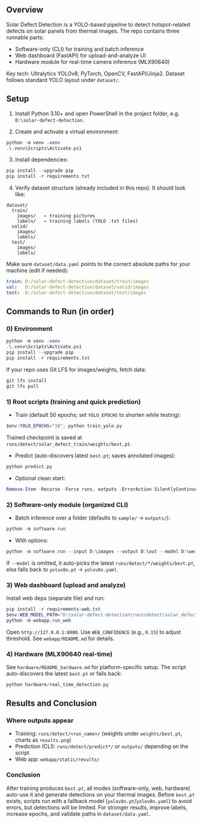 ## Overview

Solar Defect Detection is a YOLO-based pipeline to detect hotspot-related defects on solar panels from thermal images. The repo contains three runnable parts:
- Software-only (CLI) for training and batch inference
- Web dashboard (FastAPI) for upload-and-analyze UI
- Hardware module for real-time camera inference (MLX90640)

Key tech: Ultralytics YOLOv8, PyTorch, OpenCV, FastAPI/Jinja2. Dataset follows standard YOLO layout under `dataset/`.

## Setup

1) Install Python 3.10+ and open PowerShell in the project folder, e.g. `D:\solar-defect-detection`.

2) Create and activate a virtual environment:
```powershell
python -m venv .venv
.\.venv\Scripts\Activate.ps1
```

3) Install dependencies:
```powershell
pip install --upgrade pip
pip install -r requirements.txt
```

4) Verify dataset structure (already included in this repo). It should look like:
```
dataset/
  train/
    images/   ← training pictures
    labels/   ← training labels (YOLO .txt files)
  valid/
    images/
    labels/
  test/
    images/
    labels/
```
Make sure `dataset/data.yaml` points to the correct absolute paths for your machine (edit if needed):
```yaml
train: D:/solar-defect-detection/dataset/train/images
val:   D:/solar-defect-detection/dataset/valid/images
test:  D:/solar-defect-detection/dataset/test/images
```

## Commands to Run (in order)

### 0) Environment
```powershell
python -m venv .venv
.\.venv\Scripts\Activate.ps1
pip install --upgrade pip
pip install -r requirements.txt
```

If your repo uses Git LFS for images/weights, fetch data:
```powershell
git lfs install
git lfs pull
```

### 1) Root scripts (training and quick prediction)

- Train (default 50 epochs; set `YOLO_EPOCHS` to shorten while testing):
```powershell
$env:YOLO_EPOCHS="10"; python train_yolo.py
```
Trained checkpoint is saved at `runs/detect/solar_defect_train/weights/best.pt`.

- Predict (auto-discovers latest `best.pt`; saves annotated images):
```powershell
python predict.py
```

- Optional clean start:
```powershell
Remove-Item -Recurse -Force runs, outputs -ErrorAction SilentlyContinue
```

### 2) Software-only module (organized CLI)

- Batch inference over a folder (defaults to `sample/` → `outputs/`):
```powershell
python -m software.run
```

- With options:
```powershell
python -m software.run --input D:\images --output D:\out --model D:\weights\best.pt
```
If `--model` is omitted, it auto-picks the latest `runs/detect/*/weights/best.pt`, else falls back to `yolov8n.pt` → `yolov8n.yaml`.

### 3) Web dashboard (upload and analyze)

Install web deps (separate file) and run:
```powershell
pip install -r requirements-web.txt
$env:WEB_MODEL_PATH="D:\solar-defect-detection\runs\detect\solar_defect_train\weights\best.pt"; `
python -m webapp.run_web
```
Open `http://127.0.0.1:8000`. Use `WEB_CONFIDENCE` (e.g., `0.15`) to adjust threshold. See `webapp/README.md` for details.

### 4) Hardware (MLX90640 real-time)

See `hardware/README_hardware.md` for platform-specific setup. The script auto-discovers the latest `best.pt` or falls back:
```powershell
python hardware/real_time_detection.py
```

## Results and Conclusion

### Where outputs appear
- Training: `runs/detect/<run_name>/` (weights under `weights/best.pt`, charts as `results.png`)
- Prediction (CLI): `runs/detect/predict*/` or `outputs/` depending on the script
- Web app: `webapp/static/results/`

### Conclusion
After training produces `best.pt`, all modes (software-only, web, hardware) auto-use it and generate detections on your thermal images. Before `best.pt` exists, scripts run with a fallback model (`yolov8n.pt`/`yolov8n.yaml`) to avoid errors, but detections will be limited. For stronger results, improve labels, increase epochs, and validate paths in `dataset/data.yaml`.